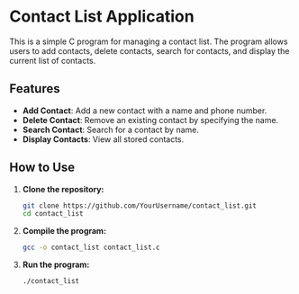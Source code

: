 # Contact List Application

This is a simple C program for managing a contact list. The program allows users to add contacts, delete contacts, search for contacts, and display the current list of contacts.

## Features

- **Add Contact**: Add a new contact with a name and phone number.
- **Delete Contact**: Remove an existing contact by specifying the name.
- **Search Contact**: Search for a contact by name.
- **Display Contacts**: View all stored contacts.

## How to Use

1. **Clone the repository:**
    ```sh
    git clone https://github.com/YourUsername/contact_list.git
    cd contact_list
    ```

2. **Compile the program:**
    ```sh
    gcc -o contact_list contact_list.c
    ```

3. **Run the program:**
    ```sh
    ./contact_list
    ```
